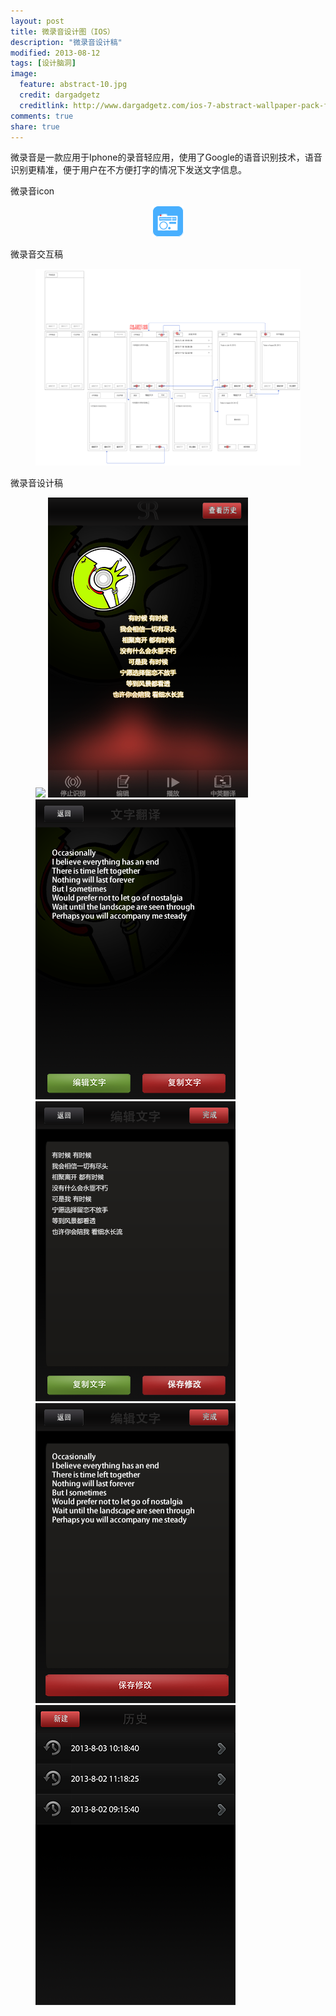 ```yaml
---
layout: post
title: 微录音设计图（IOS）
description: "微录音设计稿"
modified: 2013-08-12
tags: [设计脑洞]
image:
  feature: abstract-10.jpg
  credit: dargadgetz
  creditlink: http://www.dargadgetz.com/ios-7-abstract-wallpaper-pack-for-iphone-5-and-ipod-touch-retina/
comments: true
share: true
---
```


微录音是一款应用于Iphone的录音轻应用，使用了Google的语音识别技术，语音识别更精准，便于用户在不方便打字的情况下发送文字信息。

微录音icon

<div style="text-align:center">
    <figure>
        <a href="/images/blog/2013-08-12-We-Recording-Design/50.PNG"/><img src="/images/blog/2013-08-12-We-Recording-Design/50.PNG"/></a>
    </figure>
</div>

微录音交互稿

<div style="text-align:center">
    <figure>
        <a href="/images/blog/2013-08-12-We-Recording-Design/sound%20recognition.png"><img src="/images/blog/2013-08-12-We-Recording-Design/sound%20recognition.png" /></a>
    </figure>
</div>

微录音设计稿

<figure>
    <a><img src="/images/blog/2013-08-12-We-Recording-Design/before-record.png"/></a>
    <a><img src="/images/blog/2013-08-12-We-Recording-Design/recording.png"/></a>
    <a><img src="/images/blog/2013-08-12-We-Recording-Design/translate.png" /></a>
    <a><img src="/images/blog/2013-08-12-We-Recording-Design/edit.PNG"/></a>
    <a><img src="/images/blog/2013-08-12-We-Recording-Design/edit-English.png"/></a>
    <a><img src="/images/blog/2013-08-12-We-Recording-Design/history.PNG"/></a>
</figure>